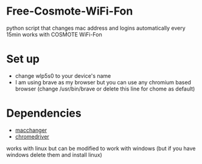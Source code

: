 # Free-Cosmote-WiFi-Fon
python script that changes mac address and logins automatically every 15min works with COSMOTE WiFi-Fon

# Set up 
- change wlp5s0 to your device's name
- I am using brave as my browser but you can use any chromium based browser (change /usr/bin/brave or delete this line for chome as default)

# Dependencies 
- [macchanger](https://github.com/alobbs/macchanger)
- [chromedriver](https://sites.google.com/a/chromium.org/chromedriver/downloads)

works with linux but can be modified to work with windows (but if you have windows delete them and install linux)

